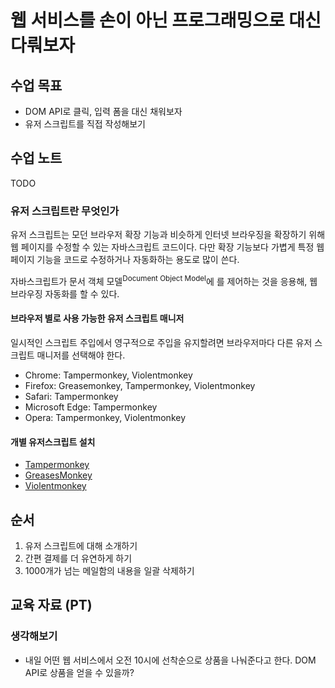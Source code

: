 # 웹 서비스를 손이 아닌 프로그래밍으로 대신 다뤄보자

## 수업 목표

- DOM API로 클릭, 입력 폼을 대신 채워보자
- 유저 스크립트를 직접 작성해보기

## 수업 노트

TODO

### 유저 스크립트란 무엇인가

유저 스크립트는 모던 브라우저 확장 기능과 비슷하게 인터넷 브라우징을 확장하기 위해 웹 페이지를 수정할 수 있는 자바스크립트 코드이다. 다만 확장 기능보다 가볍게 특정 웹 페이지 기능을 코드로 수정하거나 자동화하는 용도로 많이 쓴다.

자바스크립트가 문서 객체 모델<sup>Document Object Model</sup>에 를 제어하는 것을 응용해, 웹 브라우징 자동화를 할 수 있다.

#### 브라우저 별로 사용 가능한 유저 스크립트 매니저

일시적인 스크립트 주입에서 영구적으로 주입을 유지할려면 브라우저마다 다른 유저 스크립트 매니저를 선택해야 한다.

- Chrome: Tampermonkey, Violentmonkey
- Firefox: Greasemonkey, Tampermonkey, Violentmonkey
- Safari: Tampermonkey
- Microsoft Edge: Tampermonkey
- Opera: Tampermonkey, Violentmonkey

#### 개별 유저스크립트 설치

- [Tampermonkey](https://www.tampermonkey.net)
- [GreasesMonkey](https://www.greasespot.net/)
- [Violentmonkey](https://violentmonkey.github.io/)

## 순서

1. 유저 스크립트에 대해 소개하기
2. 간편 결제를 더 유연하게 하기
3. 1000개가 넘는 메일함의 내용을 일괄 삭제하기

## 교육 자료 (PT)

### 생각해보기

- 내일 어떤 웹 서비스에서 오전 10시에 선착순으로 상품을 나눠준다고 한다. DOM API로 상품을 얻을 수 있을까?

